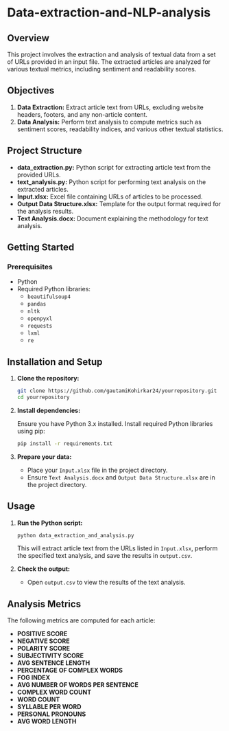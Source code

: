 # Data-extraction-and-NLP-analysis

## Overview

This project involves the extraction and analysis of textual data from a set of URLs provided in an input file. The extracted articles are analyzed for various textual metrics, including sentiment and readability scores.

## Objectives

1. **Data Extraction:** Extract article text from URLs, excluding website headers, footers, and any non-article content.
2. **Data Analysis:** Perform text analysis to compute metrics such as sentiment scores, readability indices, and various other textual statistics.

## Project Structure

- **data_extraction.py:** Python script for extracting article text from the provided URLs.
- **text_analysis.py:** Python script for performing text analysis on the extracted articles.
- **Input.xlsx:** Excel file containing URLs of articles to be processed.
- **Output Data Structure.xlsx:** Template for the output format required for the analysis results.
- **Text Analysis.docx:** Document explaining the methodology for text analysis.

## Getting Started

### Prerequisites

- Python 
- Required Python libraries:
  - `beautifulsoup4`
  - `pandas`
  - `nltk`
  - `openpyxl`
  - `requests`
  - `lxml`
  - `re`

## Installation and Setup

1. **Clone the repository:**

    ```bash
    git clone https://github.com/gautamiKohirkar24/yourrepository.git
    cd yourrepository
    ```

2. **Install dependencies:**

    Ensure you have Python 3.x installed. Install required Python libraries using pip:

    ```bash
    pip install -r requirements.txt
    ```

3. **Prepare your data:**

    - Place your `Input.xlsx` file in the project directory.
    - Ensure `Text Analysis.docx` and `Output Data Structure.xlsx` are in the project directory.

## Usage

1. **Run the Python script:**

    ```bash
    python data_extraction_and_analysis.py
    ```

    This will extract article text from the URLs listed in `Input.xlsx`, perform the specified text analysis, and save the results in `output.csv`.

2. **Check the output:**

    - Open `output.csv` to view the results of the text analysis.

## Analysis Metrics

The following metrics are computed for each article:

- **POSITIVE SCORE**
- **NEGATIVE SCORE**
- **POLARITY SCORE**
- **SUBJECTIVITY SCORE**
- **AVG SENTENCE LENGTH**
- **PERCENTAGE OF COMPLEX WORDS**
- **FOG INDEX**
- **AVG NUMBER OF WORDS PER SENTENCE**
- **COMPLEX WORD COUNT**
- **WORD COUNT**
- **SYLLABLE PER WORD**
- **PERSONAL PRONOUNS**
- **AVG WORD LENGTH**




